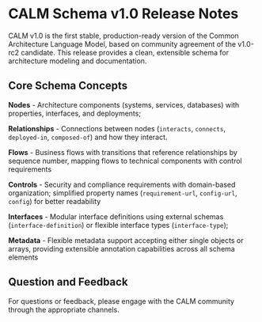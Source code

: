 # CALM Schema v1.0 Release Notes

CALM v1.0 is the first stable, production-ready version of the Common Architecture Language Model, based on community agreement of the v1.0-rc2 candidate. This release provides a clean, extensible schema for architecture modeling and documentation.

## Core Schema Concepts

**Nodes** - Architecture components (systems, services, databases) with properties, interfaces, and deployments; 

**Relationships** - Connections between nodes (`interacts`, `connects`, `deployed-in`, `composed-of`) and how they interact.

**Flows** - Business flows with transitions that reference relationships by sequence number, mapping flows to technical components with control requirements

**Controls** - Security and compliance requirements with domain-based organization; simplified property names (`requirement-url`, `config-url`, `config`) for better readability

**Interfaces** - Modular interface definitions using external schemas (`interface-definition`) or flexible interface types (`interface-type`); 

**Metadata** - Flexible metadata support accepting either single objects or arrays, providing extensible annotation capabilities across all schema elements

## Question and Feedback

For questions or feedback, please engage with the CALM community through the appropriate channels.